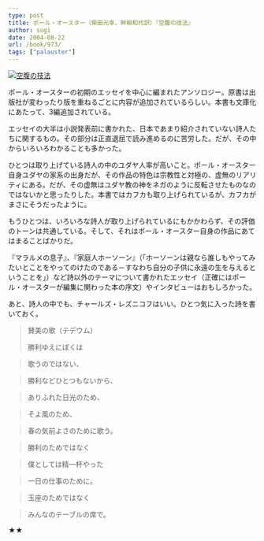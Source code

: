 ```yaml
---
type: post
title: ポール・オースター（柴田元幸、畔柳和代訳）『空腹の技法』
author: sugi
date: 2004-08-22
url: /book/973/
tags: ["palauster"]
---
```

<a href="http://www.amazon.co.jp/exec/obidos/ASIN/4102451080/chezsugi-22/ref=nosim/" onclick="_gaq.push(['_trackEvent', 'outbound-article', 'http://www.amazon.co.jp/exec/obidos/ASIN/4102451080/chezsugi-22/ref=nosim/', '']);" name="amazletlink" target="_blank"><img src="http://i1.wp.com/ec2.images-amazon.com/images/I/51K5P74PJZL.SL160.jpg?w=660" alt="空腹の技法" class="alignleft" data-recalc-dims="1" /></a>

ポール・オースターの初期のエッセイを中心に編まれたアンソロジー。原書は出版社が変わったり版を重ねるごとに内容が追加されているらしい。本書も文庫化にあたって、3編追加されている。

エッセイの大半は小説発表前に書かれた、日本であまり紹介されていない詩人たちに関するもの。その部分は正直退屈で読み進めるのに苦労した。だが、その中からいろいろわかることも多かった。

ひとつは取り上げている詩人の中のユダヤ人率が高いこと。ポール・オースター自身ユダヤの家系の出身だが、その作品の特色は宗教性と対極の、虚無のリアリティにある。だが、その虚無はユダヤ教の神をネガのように反転させたものなのではないかと思ったりした。本書ではカフカも取り上げられているが、カフカがまさにそうだったように。

もうひとつは、いろいろな詩人が取り上げられているにもかかわらず、その評価のトーンは共通している。そして、それはポール・オースター自身の作品にあてはまることばかりだ。

『マラルメの息子』、『家庭人ホーソーン』（「ホーソーンは親なら誰しもやってみたいとことをやってのけたのである－すなわち自分の子供に永遠の生を与えるということを」）など詩以外のテーマについて書かれたエッセイ（正確にはポール・オースターが編集に関わった本の序文）やインタビューはおもしろかった。

あと、詩人の中でも、チャールズ・レズニコフはいい。ひとつ気に入った詩を書いておく。

> 賛美の歌（テデウム）
> 
> 勝利ゆえにぼくは
  
> 歌うのではない、
  
> 勝利などひとつもないから、
  
> ありふれた日光のため、
  
> そよ風のため、
  
> 春の気前よさのために歌う。
  
> 勝利のためではなく
  
> 僕としては精一杯やった
  
> 一日の仕事のために。
  
> 玉座のためではなく
  
> みんなのテーブルの席で。

★★

